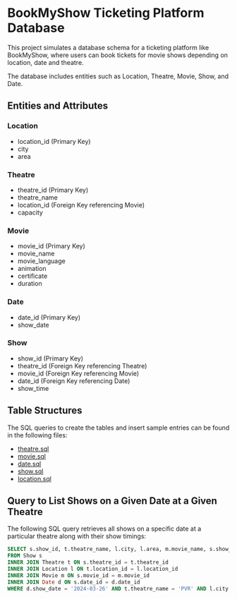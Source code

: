 # BookMyShow Ticketing Platform Database

This project simulates a database schema for a ticketing platform like BookMyShow, where users can book tickets for movie shows depending on location, date and theatre.

The database includes entities such as Location, Theatre, Movie, Show, and Date.

## Entities and Attributes

### Location
- location_id (Primary Key)
- city
- area

### Theatre
- theatre_id (Primary Key)
- theatre_name
- location_id (Foreign Key referencing Movie)
- capacity

### Movie
- movie_id (Primary Key)
- movie_name
- movie_language
- animation
- certificate
- duration

### Date
- date_id (Primary Key)
- show_date

### Show
- show_id (Primary Key)
- theatre_id (Foreign Key referencing Theatre)
- movie_id (Foreign Key referencing Movie)
- date_id (Foreign Key referencing Date)
- show_time

## Table Structures

The SQL queries to create the tables and insert sample entries can be found in the following files:

- [theatre.sql](theatre.sql)
- [movie.sql](movie.sql)
- [date.sql](date.sql)
- [show.sql](show.sql)
- [location.sql](location.sql)

## Query to List Shows on a Given Date at a Given Theatre

The following SQL query retrieves all shows on a specific date at a particular theatre along with their show timings:

```sql
SELECT s.show_id, t.theatre_name, l.city, l.area, m.movie_name, s.show_time,
FROM Show s
INNER JOIN Theatre t ON s.theatre_id = t.theatre_id
INNER JOIN Location l ON t.location_id = l.location_id
INNER JOIN Movie m ON s.movie_id = m.movie_id
INNER JOIN Date d ON s.date_id = d.date_id
WHERE d.show_date = '2024-03-26' AND t.theatre_name = 'PVR' AND l.city = 'Mumbai' AND l.area = 'Colaba';
